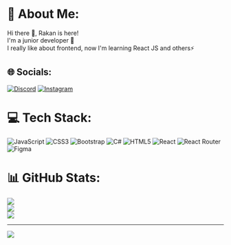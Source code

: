 # 💫 About Me:
Hi there 👋, Rakan is here!<br>I'm a junior developer 🌱<br>I really like about frontend, now I'm learning React JS and others⚡<br>


## 🌐 Socials:
[![Discord](https://img.shields.io/badge/Discord-%237289DA.svg?logo=discord&logoColor=white)](https://discord.gg/rakan#3174) [![Instagram](https://img.shields.io/badge/Instagram-%23E4405F.svg?logo=Instagram&logoColor=white)](https://instagram.com/https://www.instagram.com/m.rakann/) 

# 💻 Tech Stack:
![JavaScript](https://img.shields.io/badge/javascript-%23323330.svg?style=for-the-badge&logo=javascript&logoColor=%23F7DF1E) ![CSS3](https://img.shields.io/badge/css3-%231572B6.svg?style=for-the-badge&logo=css3&logoColor=white) ![Bootstrap](https://img.shields.io/badge/bootstrap-%23563D7C.svg?style=for-the-badge&logo=bootstrap&logoColor=white) ![C#](https://img.shields.io/badge/c%23-%23239120.svg?style=for-the-badge&logo=c-sharp&logoColor=white) ![HTML5](https://img.shields.io/badge/html5-%23E34F26.svg?style=for-the-badge&logo=html5&logoColor=white) ![React](https://img.shields.io/badge/react-%2320232a.svg?style=for-the-badge&logo=react&logoColor=%2361DAFB) ![React Router](https://img.shields.io/badge/React_Router-CA4245?style=for-the-badge&logo=react-router&logoColor=white) 	![Figma](https://img.shields.io/badge/figma-%23F24E1E.svg?style=for-the-badge&logo=figma&logoColor=white)
# 📊 GitHub Stats:
![](https://github-readme-stats.vercel.app/api?username=muhammadrakan204&theme=dark&hide_border=true&include_all_commits=true&count_private=false)<br/>
![](https://github-readme-streak-stats.herokuapp.com/?user=muhammadrakan204&theme=dark&hide_border=true)<br/>
![](https://github-readme-stats.vercel.app/api/top-langs/?username=muhammadrakan204&theme=dark&hide_border=true&include_all_commits=true&count_private=false&layout=compact)

---
[![](https://visitcount.itsvg.in/api?id=muhammadrakan204&icon=5&color=11)](https://visitcount.itsvg.in)

<!-- Proudly created with GPRM ( https://gprm.itsvg.in ) -->
